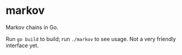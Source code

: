 markov
======

Markov chains in Go.

Run `go build` to build; run `./markov` to see usage. Not a very friendly interface yet.
